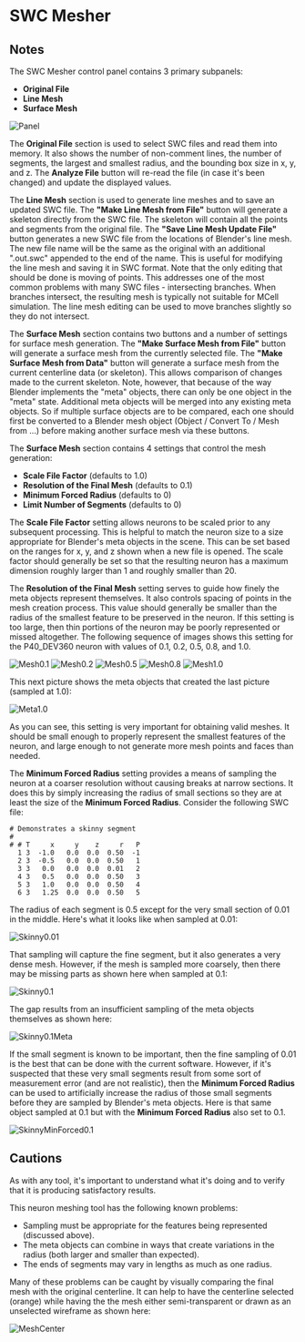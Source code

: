 # SWC Mesher
## Notes

The SWC Mesher control panel contains 3 primary subpanels:

 * **Original File**
 * **Line Mesh**
 * **Surface Mesh**

![Panel](../images/controls.png?raw=true "Control Panel")

The **Original File** section is used to select SWC files and read them into memory.
It also shows the number of non-comment lines, the number of segments, the largest and smallest radius, and the bounding box size in x, y, and z.
The **Analyze File** button will re-read the file (in case it's been changed) and update the displayed values.

The **Line Mesh** section is used to generate line meshes and to save an updated SWC file. The **"Make Line Mesh from File"** button
will generate a skeleton directly from the SWC file. The skeleton will contain all the points and segments from the original file.
The **"Save Line Mesh Update File"** button generates a new SWC file from the locations of Blender's line mesh. The new file name will be
the same as the original with an additional ".out.swc" appended to the end of the name. This is useful for modifying the line mesh and saving
it in SWC format. Note that the only editing that should be done is moving of points. This addresses one of the most common problems with many
SWC files - intersecting branches. When branches intersect, the resulting mesh is typically not suitable for MCell simulation. The line mesh
editing can be used to move branches slightly so they do not intersect.

The **Surface Mesh** section contains two buttons and a number of settings for surface mesh generation. The **"Make Surface Mesh from File"** button
will generate a surface mesh from the currently selected file. The **"Make Surface Mesh from Data"** button will generate a surface mesh from the
current centerline data (or skeleton). This allows comparison of changes made to the current skeleton. Note, however, that because of the way
Blender implements the "meta" objects, there can only be one object in the "meta" state. Additional meta objects will be merged into any existing
meta objects. So if multiple surface objects are to be compared, each one should first be converted to a Blender mesh object
(Object / Convert To / Mesh from ...) before making another surface mesh via these buttons.

The **Surface Mesh** section contains 4 settings that control the mesh generation:

  * **Scale File Factor** (defaults to 1.0)
  * **Resolution of the Final Mesh** (defaults to 0.1)
  * **Minimum Forced Radius** (defaults to 0)
  * **Limit Number of Segments** (defaults to 0)

The **Scale File Factor** setting allows neurons to be scaled prior to any subsequent processing. This is helpful to match the neuron size to a
size appropriate for Blender's meta objects in the scene. This can be set based on the ranges for x, y, and z shown when a new file is opened.
The scale factor should generally be set so that the resulting neuron has a maximum dimension roughly larger than 1 and roughly smaller than 20.

The **Resolution of the Final Mesh** setting serves to guide how finely the meta objects represent themselves. It also controls spacing of points
in the mesh creation process. This value should generally be smaller than the radius of the smallest feature to be preserved in the neuron. If this
setting is too large, then thin portions of the neuron may be poorly represented or missed altogether. The following sequence of images shows
this setting for the P40_DEV360 neuron with values of 0.1, 0.2, 0.5, 0.8, and 1.0.

![Mesh0.1](../images/mesh_sample_at_0p1.png?raw=true "Mesh sampled at 0.1")
![Mesh0.2](../images/mesh_sample_at_0p2.png?raw=true "Mesh sampled at 0.2")
![Mesh0.5](../images/mesh_sample_at_0p5.png?raw=true "Mesh sampled at 0.5")
![Mesh0.8](../images/mesh_sample_at_0p8.png?raw=true "Mesh sampled at 0.8")
![Mesh1.0](../images/mesh_sample_at_1p0.png?raw=true "Mesh sampled at 1.0")

This next picture shows the meta objects that created the last picture (sampled at 1.0):

![Meta1.0](../images/meta_sample_at_1p0.png?raw=true "Meta sampled at 1.0")

As you can see, this setting is very important for obtaining valid meshes. It should be small enough to properly represent the smallest features
of the neuron, and large enough to not generate more mesh points and faces than needed.

The **Minimum Forced Radius** setting provides a means of sampling the neuron at a coarser resolution without causing breaks at narrow sections.
It does this by simply increasing the radius of small sections so they are at least the size of the **Minimum Forced Radius**. Consider the
following SWC file:

```
# Demonstrates a skinny segment
#
# # T     x     y    z     r   P
  1 3  -1.0   0.0  0.0  0.50  -1
  2 3  -0.5   0.0  0.0  0.50   1
  3 3   0.0   0.0  0.0  0.01   2
  4 3   0.5   0.0  0.0  0.50   3
  5 3   1.0   0.0  0.0  0.50   4
  6 3   1.25  0.0  0.0  0.50   5
```

The radius of each segment is 0.5 except for the very small section of 0.01 in the middle. Here's what it looks like when sampled at 0.01:

![Skinny0.01](../images/skinny_segment_0p01_fine.png?raw=true "Mesh sampled at 0.01")

That sampling will capture the fine segment, but it also generates a very dense mesh. However, if the mesh is sampled more coarsely, then
there may be missing parts as shown here when sampled at 0.1:

![Skinny0.1](../images/skinny_segment_0p01_mesh.png?raw=true "Mesh sampled at 0.1")

The gap results from an insufficient sampling of the meta objects themselves as shown here:

![Skinny0.1Meta](../images/skinny_segment_0p01_meta.png?raw=true "Meta sampled at 0.1")

If the small segment is known to be important, then the fine sampling of 0.01 is the best that can be done with the current software.
However, if it's suspected that these very small segments result from some sort of measurement error (and are not realistic), then 
the **Minimum Forced Radius** can be used to artificially increase the radius of those small segments before they are sampled by
Blender's meta objects. Here is that same object sampled at 0.1 but with the **Minimum Forced Radius** also set to 0.1.

![SkinnyMinForced0.1](../images/skinny_min_forced_0p1.png?raw=true "Minimum Forced to 0.1")

## Cautions

As with any tool, it's important to understand what it's doing and to verify that it is producing satisfactory results.

This neuron meshing tool has the following known problems:

  * Sampling must be appropriate for the features being represented (discussed above).
  * The meta objects can combine in ways that create variations in the radius (both larger and smaller than expected).
  * The ends of segments may vary in lengths as much as one radius.

Many of these problems can be caught by visually comparing the final mesh with the original centerline. It can help to have the
centerline selected (orange) while having the the mesh either semi-transparent or drawn as an unselected wireframe as shown here:

![MeshCenter](../images/mesh_and_centerline.png?raw=true "Mesh and Centerline for Comparison")



